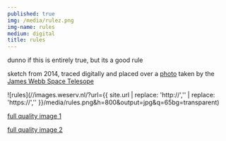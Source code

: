```yaml
---
published: true
img: /media/rulez.png
img-name: rules
medium: digital
title: rules
---
```

  
   
dunno if this is entirely true, but its a good rule  

sketch from 2014, traced digitally and placed over a [photo][1] taken by the [James Webb Space Telesope][2]

   
![rules](//images.weserv.nl/?url={{ site.url | replace: 'http://','' | replace: 'https://','' }}/media/rules.png&h=800&output=jpg&q=65bg=transparent)  

  
[full quality image 1][3]
  
[full quality image 2][4]

[1]:	https://webb.nasa.gov/content/multimedia/images.html
[2]:	https://webb.nasa.gov/
[3]:	/media/rulez.png
[4]:	/media/rules.png
